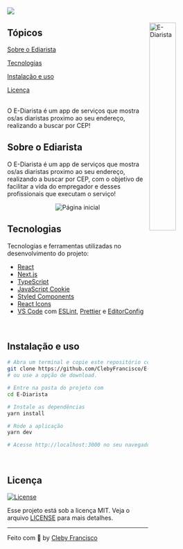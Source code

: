 # <img src="https://i.postimg.cc/L5V7FBhh/logo.png" />


<img align="right" src="https://i.postimg.cc/8cCdsht7/housekeeper.png" width="35%" alt="E-Diarista">

## Tópicos 


[Sobre o Ediarista](#sobre-o-ediarista)

[Tecnologias](#tecnologias)

[Instalação e uso](#instalação-e-uso)

[Licença](#licença)

<br>
 O E-Diarista é um app de serviços que mostra os/as diaristas proximo ao seu endereço, realizando a buscar por CEP!

## Sobre o Ediarista

O E-Diarista é um app de serviços que mostra os/as diaristas proximo ao seu endereço, realizando a buscar por CEP, com o objetivo de facilitar a vida do empregador e desses profissionais que executam o serviço!


<p align="center">
  <img src="https://i.postimg.cc/KYS8zxJL/erthe.jpg" alt="Página inicial">
</p>

## Tecnologias

Tecnologias e ferramentas utilizadas no desenvolvimento do projeto:

- [React](https://reactjs.org/)
- [Next.js](https://nextjs.org/)
- [TypeScript](https://www.typescriptlang.org/)
- [JavaScript Cookie](https://github.com/js-cookie/js-cookie)
- [Styled Components](https://styled-components.com/)
- [React Icons](https://react-icons.github.io/react-icons/)
- [VS Code](https://code.visualstudio.com/) com [ESLint](https://eslint.org/), [Prettier](https://prettier.io/) e [EditorConfig](https://editorconfig.org/)

<br>

## Instalação e uso

```bash
# Abra um terminal e copie este repositório com o comando
git clone https://github.com/ClebyFrancisco/E-Diarista.git
# ou use a opção de download.

# Entre na pasta do projeto com 
cd E-Diarista

# Instale as dependências
yarn install

# Rode a aplicação
yarn dev

# Acesse http://localhost:3000 no seu navegador.
```

<br>


## Licença
<a href="https://opensource.org/licenses/MIT">
    <img alt="License" src="https://img.shields.io/badge/license-MIT-6E40C9?style=flat-square">
</a>

<br>

Esse projeto está sob a licença MIT. Veja o arquivo [LICENSE](/LICENSE) para mais detalhes.

---

Feito com :purple_heart: by [Cleby Francisco](https://github.com/ClebyFrancisco/)
